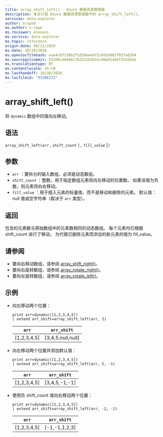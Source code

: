 ```yaml
---
title: array_shift_left() - Azure 数据资源管理器
description: 本文介绍 Azure 数据资源管理器中的 array_shift_left()。
services: data-explorer
author: orspod
ms.author: v-tawe
ms.reviewer: alexans
ms.service: data-explorer
ms.topic: reference
origin.date: 08/11/2019
ms.date: 10/29/2020
ms.openlocfilehash: eaa4c67138b2f1d39eeebf2c891b802f837a6184
ms.sourcegitcommit: 93309cd649b17b3312b3b52cd9ad1de6f3542beb
ms.translationtype: HT
ms.contentlocale: zh-CN
ms.lasthandoff: 10/30/2020
ms.locfileid: "93106172"
---
```

# <a name="array_shift_left"></a>array_shift_left()

将 `dynamic` 数组中的值向左移动。

## <a name="syntax"></a>语法

`array_shift_left(`*`arr`* , *`shift_count`* `[,` *`fill_value`* ]`)`

## <a name="arguments"></a>参数

* *`arr`* ：要拆分的输入数组，必须是动态数组。
* *`shift_count`* ：整数，用于指定数组元素将向左移动的位置数。 如果该值为负数，则元素将向右移动。
* *`fill_value`* ：用于插入元素的标量值，而不是移动和删除的元素。 默认值：null 值或空字符串（取决于 `arr` 类型）。

## <a name="returns"></a>返回

包含的元素数与原始数组中的元素数相同的动态数组。 每个元素均已根据 shift_count 进行了移动。 为代替已删除元素而添加的新元素的值为 fill_value。

## <a name="see-also"></a>请参阅

* 要向右移动数组，请参阅 [array_shift_right()](array_shift_rightfunction.md)。
* 要向右旋转数组，请参阅 [array_rotate_right()](array_rotate_rightfunction.md)。
* 要向左旋转数组，请参阅 [array_rotate_left()](array_rotate_leftfunction.md)。

## <a name="examples"></a>示例

* 向左移动两个位置：

    <!-- csl: https://help.kusto.chinacloudapi.cn:443/Samples -->
    ```kusto
    print arr=dynamic([1,2,3,4,5]) 
    | extend arr_shift=array_shift_left(arr, 2)
    ```
    
    |`arr`|`arr_shift`|
    |---|---|
    |[1,2,3,4,5]|[3,4,5,null,null]|

* 向左移动两个位置并添加默认值：

    <!-- csl: https://help.kusto.chinacloudapi.cn:443/Samples -->
    ```kusto
    print arr=dynamic([1,2,3,4,5]) 
    | extend arr_shift=array_shift_left(arr, 2, -1)
    ```
    
    |`arr`|`arr_shift`|
    |---|---|
    |[1,2,3,4,5]|[3,4,5,-1,-1]|


* 使用负 shift_count 值向右移动两个位置：

    <!-- csl: https://help.kusto.chinacloudapi.cn:443/Samples -->
    ```kusto
    print arr=dynamic([1,2,3,4,5]) 
    | extend arr_shift=array_shift_left(arr, -2, -1)
    ```
    
    |`arr`|`arr_shift`|
    |---|---|
    |[1,2,3,4,5]|[-1,-1,1,2,3]|

